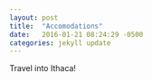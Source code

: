 ```yaml
---
layout: post
title:  "Accomodations"
date:   2016-01-21 08:24:29 -0500
categories: jekyll update
---
```

Travel into Ithaca!

